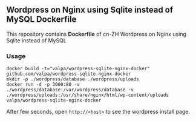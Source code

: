 ## Wordpress on Nginx using Sqlite instead of MySQL Dockerfile

This repository contains **Dockerfile** of cn-ZH Wordpress on Nginx using Sqlite instead of MySQL


### Usage

```
docker build -t="valpa/wordpress-sqlite-nginx-docker" github.com/valpa/wordpress-sqlite-nginx-docker
mkdir -p ./wordpress/database ./wordpress/uploads 
docker run -d -p 3000:80 -v ./wordpress/database:/var/wordpress/database -v ./wordpress/uploads:/usr/share/nginx/html/wp-content/uploads valpa/wordpress-sqlite-nginx-docker
```    

After few seconds, open `http://<host>` to see the wordpress install page.
    
